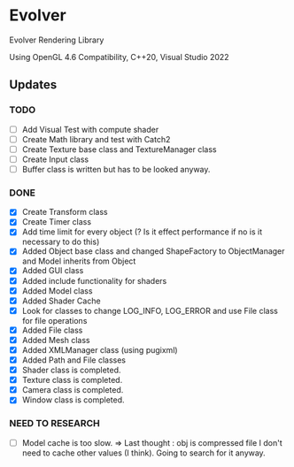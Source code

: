 # Evolver
Evolver Rendering Library

Using OpenGL 4.6 Compatibility, C++20, Visual Studio 2022

## Updates
### TODO
- [ ] Add Visual Test with compute shader
- [ ] Create Math library and test with Catch2
- [ ] Create Texture base class and TextureManager class
- [ ] Create Input class
- [ ] Buffer class is written but has to be looked anyway.
### DONE
- [x] Create Transform class
- [x] Create Timer class
- [x] Add time limit for every object (? Is it effect performance if no is it necessary to do this)
- [x] Added Object base class and changed ShapeFactory to ObjectManager and Model inherits from Object
- [x] Added GUI class
- [x] Added include functionality for shaders
- [x] Added Model class
- [x] Added Shader Cache
- [x] Look for classes to change LOG_INFO, LOG_ERROR and use File class for file operations
- [x] Added File class
- [x] Added Mesh class
- [x] Added XMLManager class (using pugixml)
- [x] Added Path and File classes
- [x] Shader class is completed.
- [x] Texture class is completed.
- [x] Camera class is completed.
- [x] Window class is completed.
### NEED TO RESEARCH
- [ ] Model cache is too slow. => Last thought : obj is compressed file I don't need to cache other values (I think). Going to search for it anyway.